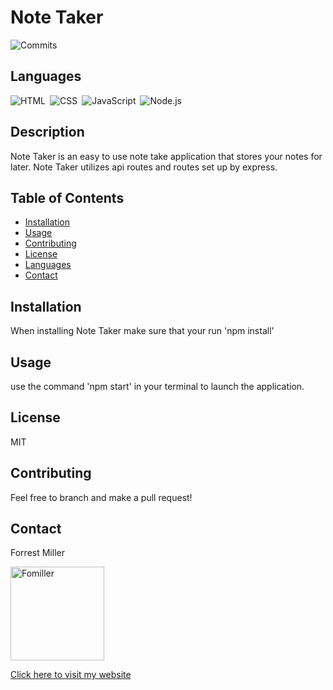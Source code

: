 
# Note Taker
![Commits](https://img.shields.io/github/last-commit/Fomiller/https://github.com/Fomiller/Note-Taker)  
## Languages
![HTML](https://img.shields.io/badge/language-HTML-brightgreen)&ensp;![CSS](https://img.shields.io/badge/language-CSS-yellow)&ensp;![JavaScript](https://img.shields.io/badge/language-JavaScript-blue)&ensp;![Node.js](https://img.shields.io/badge/language-Node.js-yellow)&ensp;
## Description
Note Taker is an easy to use note take application that stores your notes for later. Note Taker utilizes api routes and routes set up by express.

## Table of Contents
* [Installation](#Installation)
* [Usage](#Usage)
* [Contributing](#Contributing)
* [License](#License)
* [Languages](#Languages)
* [Contact](#Contact)

## Installation
When installing Note Taker make sure that your run 'npm install'

## Usage
use the command 'npm start' in your terminal to launch the application.

## License
MIT

## Contributing
Feel free to branch and make a pull request!

## Contact
Forrest Miller

<img src="https://avatars1.githubusercontent.com/u/36345389?v=4" alt="Fomiller" width="150" height="150" />


[Click here to visit my website](http://www.forrestmillerdesign.com/)
